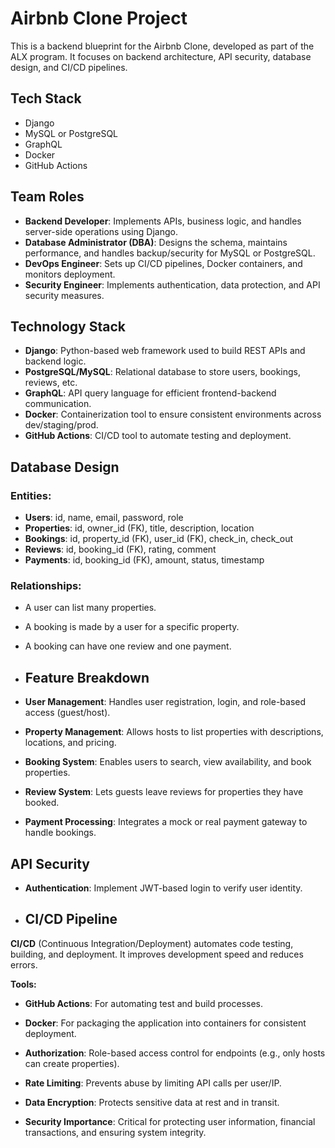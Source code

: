 # Airbnb Clone Project

This is a backend blueprint for the Airbnb Clone, developed as part of the ALX program. It focuses on backend architecture, API security, database design, and CI/CD pipelines.

## Tech Stack
- Django
- MySQL or PostgreSQL
- GraphQL
- Docker
- GitHub Actions
## Team Roles

- **Backend Developer**: Implements APIs, business logic, and handles server-side operations using Django.
- **Database Administrator (DBA)**: Designs the schema, maintains performance, and handles backup/security for MySQL or PostgreSQL.
- **DevOps Engineer**: Sets up CI/CD pipelines, Docker containers, and monitors deployment.
- **Security Engineer**: Implements authentication, data protection, and API security measures.
## Technology Stack

- **Django**: Python-based web framework used to build REST APIs and backend logic.
- **PostgreSQL/MySQL**: Relational database to store users, bookings, reviews, etc.
- **GraphQL**: API query language for efficient frontend-backend communication.
- **Docker**: Containerization tool to ensure consistent environments across dev/staging/prod.
- **GitHub Actions**: CI/CD tool to automate testing and deployment.
## Database Design

### Entities:
- **Users**: id, name, email, password, role
- **Properties**: id, owner_id (FK), title, description, location
- **Bookings**: id, property_id (FK), user_id (FK), check_in, check_out
- **Reviews**: id, booking_id (FK), rating, comment
- **Payments**: id, booking_id (FK), amount, status, timestamp

### Relationships:
- A user can list many properties.
- A booking is made by a user for a specific property.
- A booking can have one review and one payment.
- ## Feature Breakdown

- **User Management**: Handles user registration, login, and role-based access (guest/host).
- **Property Management**: Allows hosts to list properties with descriptions, locations, and pricing.
- **Booking System**: Enables users to search, view availability, and book properties.
- **Review System**: Lets guests leave reviews for properties they have booked.
- **Payment Processing**: Integrates a mock or real payment gateway to handle bookings.
## API Security

- **Authentication**: Implement JWT-based login to verify user identity.
- ## CI/CD Pipeline

**CI/CD** (Continuous Integration/Deployment) automates code testing, building, and deployment. It improves development speed and reduces errors.

**Tools:**
- **GitHub Actions**: For automating test and build processes.
- **Docker**: For packaging the application into containers for consistent deployment.

- **Authorization**: Role-based access control for endpoints (e.g., only hosts can create properties).
- **Rate Limiting**: Prevents abuse by limiting API calls per user/IP.
- **Data Encryption**: Protects sensitive data at rest and in transit.
- **Security Importance**: Critical for protecting user information, financial transactions, and ensuring system integrity.

